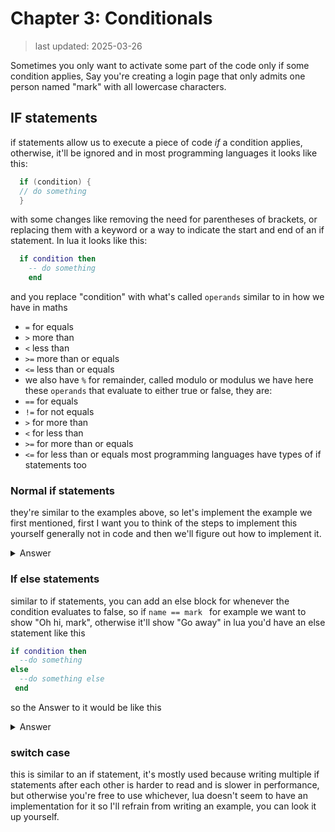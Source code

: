 # Chapter 3: Conditionals  
> last updated: 2025-03-26  

Sometimes you only want to activate some part of the code only if some condition applies, Say you're creating a login page that only admits one person named "mark" with all lowercase characters.   

## IF statements  
if statements allow us to execute a piece of code *if* a condition applies, otherwise, it'll be ignored and in most programming languages it looks like this:
```c
  if (condition) {
  // do something
  }
```
with some changes like removing the need for parentheses of brackets, or replacing them with a keyword or a way to indicate the start and end of an if statement.
In lua it looks like this:
```lua
  if condition then
    -- do something
    end
```
and you replace "condition" with what's called `operands` similar to in how we have in maths  
- `=` for equals
- `>` more than
- `<` less than
- `>=` more than or equals
- `<=` less than or equals
- we also have `%` for remainder, called modulo or modulus
we have here these `operands` that evaluate to either true or false, they are:
- `==` for equals
- `!=` for not equals
- `>` for more than
- `<` for less than
- `>=` for more than or equals
- `<=` for less than or equals
most programming languages have types of if statements too  

### Normal if statements
they're similar to the examples above, so let's implement the example we first mentioned, first I want you to think of the steps to implement this yourself generally not in code and then we'll figure out how to implement it.  
<details>
  <summary>Answer</summary>
  first you would want to get the user's name through some form of input, wouldn't you?  
  But how would the user know that we require their name if we don't output something telling them what we want?
  Now that we established that we need to show them some prompt and take their input, we use what learned before to write it like this  

  ```lua
    print("what is your name? please write it in all lowercase")
    io.read()
  ```
  but now we also need to remember the user input don't we? Because we want to check if their name is "mark"  
  ``` lua
  print("what is your name? please write it in all lowercase")
  local user_name = io.read()
  ```
  now we get to the point where we check if it's mark, we use the example in we used before to write it 
  ```lua
  print("what is your name? please write it in all lowercase")
  local user_name = io.read()
  if user_name == "mark" then
    print("Oh hi, mark!")
    end
  ```
</details>

### If else statements
  similar to if statements, you can add an else block for whenever the condition evaluates to false, so if `name == mark ` for example we want to show "Oh hi, mark", otherwise it'll show "Go away"
in lua you'd have an else statement like this
```lua
if condition then
  --do something
else
  --do something else
 end
```
so the Answer to it would be like this
<details>
  <summary>Answer</summary>

  ```lua
  print("what is your name? please write it in all lowercase")
  local user_name = io.read()
  if user_name == "mark" then
    print("Oh hi, mark!")
  else
    print("Go away!")
    end
  ```
</details>

### switch case
this is similar to an if statement, it's mostly used because writing multiple if statements after each other is harder to read and is slower in performance, but otherwise you're free to use whichever, lua doesn't seem to have an implementation for it so I'll refrain from writing an example, you can look it up yourself.

